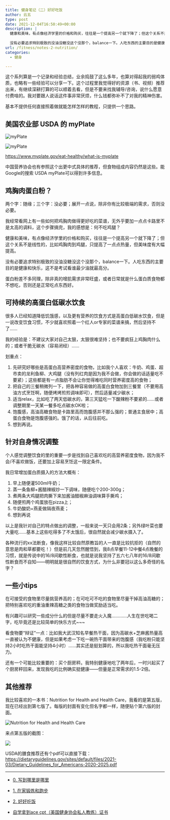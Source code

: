 ```yaml
---
title: 健身笔记（二）好好吃饭
author: 云五
type: post
date: 2021-12-04T16:50:49+00:00
description: |
  健康和美味，有点像经济学里的价格和购买，往往是一个提高另一个就下降了；但这个关系不是线性的，比如鸡胸肉到鸡腿，只提高了一点点热量，但美味度有大幅提高。
  
  没有必要追求特别极致的没油没糖没这个没那个，balance一下。人吃东西的主要目的是健康和快乐，这不是考试看谁最少油就最高分。
url: /fitness/notes-2-nutrition/
categories:
  - 健身

---
```

这个系列算是一个记录和经验总结，业余捣鼓了这么多年，也算对得起我的弱鸡体质，也略有一些经验可以分享一下。这个过程里我觉得好的资源（书、视频）推荐出来，有继续深耕打算的可以顺着去看，但是不要来找我辅导/咨询，说什么愿意付费啥的。我对要跟人说话这件事非常厌烦，什么钱都弥补不了对我的精神伤害。

基本不提供任何直接照着做就能怎样怎样的教程，只提供一个思路。

## 美国农业部 USDA 的 myPlate

![myPlate](https://media.go5.dev/go5media/media_attachments/files/107/389/230/644/942/068/original/262427640127b411.png)

![myPlate](https://media.go5.dev/go5media/media_attachments/files/107/389/653/182/694/590/original/6dec53b2312a9363.jpeg)

https://www.myplate.gov/eat-healthy/what-is-myplate

中国营养协会也有参照这个出更中式具体的推荐，但食物组成内容仍然是这些。能Google的搜索 USDA myPlate可以得到许多信息。

## 鸡胸肉蛋白粉？

两个字：随缘；三个字：没必要；展开一点说，除非你有比较极端的需求，否则没必要。

我经常看网上有一些如何把鸡胸肉做得更好吃的菜谱，无外乎要加一点点卡路里不是太高的调料，这个步骤搞完，我的感想是：何不吃鸡腿？

健康和美味，有点像经济学里的价格和购买，往往是一个提高另一个就下降了；但这个关系不是线性的，比如鸡胸肉到鸡腿，只提高了一点点热量，但美味度有大幅提高。

没有必要追求特别极致的没油没糖没这个没那个，balance一下。人吃东西的主要目的是健康和快乐，这不是考试看谁最少油就最高分。

蛋白粉差不多同理，除非真的增肌需求非常旺盛，或者日常就是什么蛋白质食物都不想吃，否则还是正常吃点东西好。

## 可持续的高蛋白低碳水饮食

很多人已经知道降低饥饿感，以及更有营养的饮食方式是高蛋白低碳水饮食，但是一说改变饮食习惯，不少就喜欢照着一个红人or专家的菜谱来搞，然后坚持不了……

我的经验是：不建议大家对自己太狠，太狠很难坚持；也不要疯狂上鸡胸肉什么的；或者干脆无碳水（容易闭经）……

划重点：

  1. 先研究好哪些是高蛋白高营养密度的食物，比如我个人喜欢：牛奶、鸡蛋、超市卖的龙利鱼柳、大鸡腿（没有列红肉是因为我不会做，你会做的话适量吃不要紧）；这些都是有一点脂肪不会让你觉得难吃同时营养密度高的食物；
  2. 把自己的三餐稍微列一下，把各种容易做的高蛋白食物加到三餐里（不要用高油方式烹饪啊，随便烤烤煎煎调味即可），然后适量减少碳水；
  3. 适当relax，比如吃了两天低碳水的，第三天猛吃一下酸辣粉不要紧的……或者调整期里一天某一餐多吃点碳水OK啦；
  4. 饱腹感，高油高糖食物是卡路里高而饱腹感并不那么强的；普通主食居中；高蛋白食物是饱腹感强的。饿了的话，从后往前吃。
  5. 想到再说。

## 针对自身情况调整

个人感觉调整饮食的里的重要一步是找到自己喜欢吃的高营养密度食物，因为我不会/不喜欢做饭，还要加上容易烹饪这一限定条件。

我日常增加蛋白质摄入的方法大概有：

  1. 早上随便灌500ml牛奶；
  2. 蒸一条鱼柳+酱醋辣椒炒一下调味，随便吃个200-300g；
  3. 煮两条大鸡腿把肉撕下来加酱油醋椒麻油调味算手撕鸡；
  4. 随便煎两个鸡蛋放在pizza上；
  5. 牛奶酸奶+燕麦做隔夜燕麦；
  6. 想到再说

以上是我针对自己的特点做出的调整，一般来说一天只会用2条；另外绿叶菜也要大量吃……基本上这些吃得多了不太饿后，很自然就会减少碳水摄入了。

各种流行的xx法断食，像我这样比较自然原教旨的人一直是比较抗拒的（自然的意思是肉和草都要吃！）但是前几天忽然醒悟到，我8点早餐11-12中餐4点晚餐的习惯，就是传说中的16/8间歇性断食，也就是说我坚持了五六七八年的16/8间歇性断食而不自知——明明就是很自然的饮食方式，为什么非要冠以这么多奇怪的名字？

## 一些小tips

在可接受的食物里尽量挑营养高的；在可吃可不吃的食物里尽量干掉高油高糖的；把特别喜欢吃的重油重辣高糖之类的食物当做奖励适当吃。

有兴趣可以研究一些成分什么的但是尽量不要走火入魔…………人生在世吃喝二字，吃毕竟还是比较简单的快乐方式~~~

看食物要“辩证”一点：比如我大武汉知名早餐热干面，因为高碳水+芝麻酱热量高一直被认为不健康，但是如果考虑一下吃一碗热干面带来的饱腹感（我吃粉只能坚持2小时吃热干面能坚持4小时）……其实还是挺划算的，所以我吃热干面毫无压力。

还有一个可能比较重要的：买个厨房秤。我特别健康地吃了两年后，一时兴起买了个厨房秤回来，发现我吃的比例确实挺健康——但量是正常需求的1.5-2倍。

## 其他推荐

我比较喜欢的一本书：Nutrition for Health and Health Care，我看的是第五版，现在已经出到第七版了。每版的封面有变化但名字都一样，随便贴个第六版的封面。

![Nutrition for Health and Health Care](https://media.go5.dev/go5media/media_attachments/files/107/389/643/510/932/039/original/8037aa51e59bb442.png)

来点第五版的截图：

![](https://media.go5.dev/go5media/media_attachments/files/107/389/649/892/877/297/original/b5a6799f61713413.png)

USDA的膳食推荐还有个pdf可以直接下载：
https://dietaryguidelines.gov/sites/default/files/2021-03/Dietary_Guidelines_for_Americans-2020-2025.pdf

* * *

- [0. 写到哪里是哪里](/fitness/notes-0/)
- [1. 在家锻炼和跑步](/fitness/notes-1/)
- [2. 好好吃饭](/fitness/notes-2-nutrition/)

- [自学拿到ace cpt（美国健身协会私人教练）证书](/takeaway/ace-cpt-certificate-self-study/)



